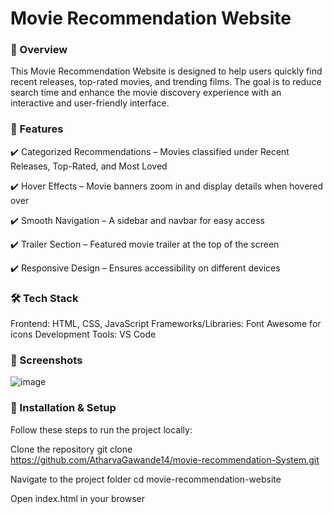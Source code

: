 # Movie Recommendation Website
### 📌 Overview
This Movie Recommendation Website is designed to help users quickly find recent releases, top-rated movies, and trending films. The goal is to reduce search time and enhance the movie discovery experience with an interactive and user-friendly interface.

### 🌟 Features
✔️ Categorized Recommendations – Movies classified under Recent Releases, Top-Rated, and Most Loved

✔️ Hover Effects – Movie banners zoom in and display details when hovered over

✔️ Smooth Navigation – A sidebar and navbar for easy access

✔️ Trailer Section – Featured movie trailer at the top of the screen

✔️ Responsive Design – Ensures accessibility on different devices

### 🛠️ Tech Stack
Frontend: HTML, CSS, JavaScript
Frameworks/Libraries: Font Awesome for icons
Development Tools: VS Code

### 📸 Screenshots
![image](https://github.com/user-attachments/assets/98be4387-d3b8-4b49-8fef-2f9a22292320)


### 🚀 Installation & Setup
Follow these steps to run the project locally:

Clone the repository
git clone https://github.com/AtharvaGawande14/movie-recommendation-System.git

Navigate to the project folder
cd movie-recommendation-website

Open index.html in your browser
